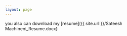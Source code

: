 ```yaml
---
layout: page
---
```


 you also  can download my [resume]({{ site.url }}/Sateesh Machineni_Resume.docx) 
